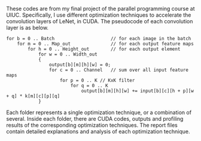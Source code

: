 These codes are from my final project of the parallel programming course at UIUC. Specifically, I use different optimization techniques to accelerate the convolution layers of LeNet, in CUDA. The pseudocode of each convolution layer is as below.

```plaintext
for b = 0 .. Batch                     // for each image in the batch 
    for m = 0 .. Map_out               // for each output feature maps
        for h = 0 .. Height_out        // for each output element
            for w = 0 .. Width_out
            {
                output[b][m][h][w] = 0;
                for c = 0 .. Channel   // sum over all input feature maps
                    for p = 0 .. K // KxK filter
                        for q = 0 .. K
                            output[b][m][h][w] += input[b][c][h + p][w + q] * k[m][c][p][q]
            }
```

Each folder represents a single optimization technique, or a combination of several. Inside each folder, there are CUDA codes, outputs and profiling results of the corresponding optimization techniques. The report files contain detailed explanations and analysis of each optimization technique.
